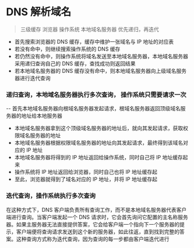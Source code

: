 # DNS 解析域名

> 三级缓存 浏览器 操作系统 本地域名服务器
> 优先递归，再迭代

- 首先搜索浏览器的 DNS 缓存，缓存中维护一张域名与 IP 地址的对应表
- 若没有命中，则继续搜索操作系统的 DNS 缓存
- 若仍然没有命中，则操作系统将域名发送至本地域名服务器，本地域名服务器采用递归查询自己的 DNS 缓存，查找成功则返回结果
- 若本地域名服务器的 DNS 缓存没有命中，则本地域名服务器向上级域名服务器进行迭代查询

### 递归查询，本地域名服务器执行多次查询， 操作系统只需要请求一次

-- 首先本地域名服务器向根域名服务器发起请求，根域名服务器返回顶级域名服务器的地址给本地服务器

- 本地域名服务器拿到这个顶级域名服务器的地址后，就向其发起请求，获取权限域名服务器的地址
- 本地域名服务器根据权限域名服务器的地址向其发起请求，最终得到该域名对应的 IP 地址
- 本地域名服务器将得到的 IP 地址返回给操作系统，同时自己将 IP 地址缓存起来
- 操作系统将 IP 地址返回给浏览器，同时自己也将 IP 地址缓存起
- 至此，浏览器就得到了域名对应的 IP 地址，并将 IP 地址缓存起

### 迭代查询，操作系统执行多次查询

在这种方式下，DNS 客户端负责所有查询工作，而不是本地域名服务器代表客户端进行查询。当客户端发起一个 DNS 请求时，它会首先询问它配置的主名称服务器。如果主服务器无法直接提供答案，它会给客户端一个指向下一个服务器的提示，客户端便将查询请求发送到这个新的服务器，如此往返，直到找到完整的答案。这种查询方式称为迭代查询，因为查询的每一步都由客户端迭代进行
